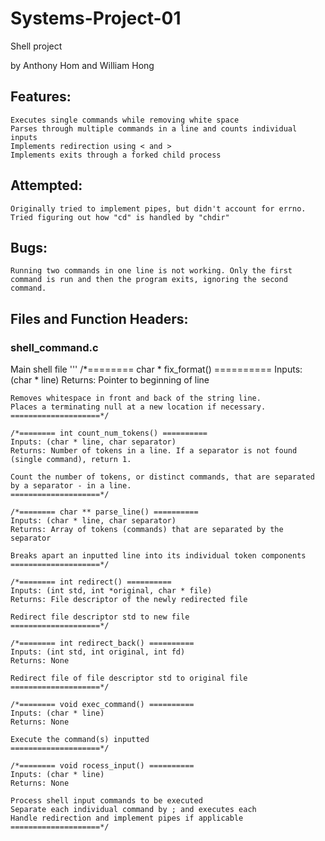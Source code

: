 # Systems-Project-01
Shell project

by Anthony Hom and William Hong

## Features: 
	Executes single commands while removing white space
	Parses through multiple commands in a line and counts individual inputs
	Implements redirection using < and > 
	Implements exits through a forked child process


## Attempted: 
	Originally tried to implement pipes, but didn't account for errno. 
	Tried figuring out how "cd" is handled by "chdir"

## Bugs:
	Running two commands in one line is not working. Only the first command is run and then the program exits, ignoring the second command. 

## Files and Function Headers: 
### shell_command.c
Main shell file
	'''
	/*======== char * fix_format() ==========
	Inputs: (char * line)
	Returns: Pointer to beginning of line

	Removes whitespace in front and back of the string line. 
	Places a terminating null at a new location if necessary.
	====================*/

	/*======== int count_num_tokens() ==========
	Inputs: (char * line, char separator)
	Returns: Number of tokens in a line. If a separator is not found (single command), return 1. 

	Count the number of tokens, or distinct commands, that are separated by a separator - in a line.
	====================*/

	/*======== char ** parse_line() ==========
	Inputs: (char * line, char separator)
	Returns: Array of tokens (commands) that are separated by the separator

	Breaks apart an inputted line into its individual token components
	====================*/

	/*======== int redirect() ==========
	Inputs: (int std, int *original, char * file)
	Returns: File descriptor of the newly redirected file

	Redirect file descriptor std to new file
	====================*/

	/*======== int redirect_back() ==========
	Inputs: (int std, int original, int fd)
	Returns: None

	Redirect file of file descriptor std to original file
	====================*/

	/*======== void exec_command() ==========
	Inputs: (char * line)
	Returns: None

	Execute the command(s) inputted
	====================*/

	/*======== void rocess_input() ==========
	Inputs: (char * line)
	Returns: None

	Process shell input commands to be executed
	Separate each individual command by ; and executes each
	Handle redirection and implement pipes if applicable
	====================*/











